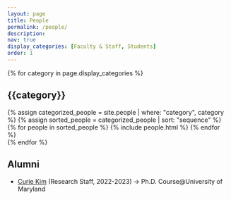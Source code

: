 ```yaml
---
layout: page
title: People
permalink: /people/
description:
nav: true
display_categories: [Faculty & Staff, Students]
order: 1
---
```

<div class="people">
  <!-- Display categorized people -->
  {% for category in page.display_categories %}
    <h2 class="category">{{category}}</h2>
    {% assign categorized_people = site.people | where: "category", category %}
    {% assign sorted_people = categorized_people | sort: "sequence" %}
    <!-- Generate cards for each person -->
    <div class="grid">
      {% for people in sorted_people %}
        {% include people.html %}
      {% endfor %}
    </div>
    {% endfor %}
    <h2 class="category">Alumni</h2>
      <ul>
        <li><a href="https://curie3170.github.io/" target="_blank">Curie Kim</a> (Research Staff, 2022-2023) → Ph.D. Course@University of Maryland</li>
      </ul>
</div>